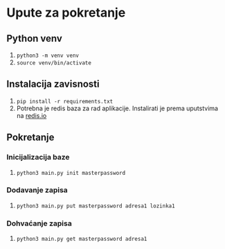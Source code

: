 # Upute za pokretanje

## Python venv
1. `python3 -m venv venv`
2. `source venv/bin/activate`


## Instalacija zavisnosti
1. `pip install -r requirements.txt`
2. Potrebna je redis baza za rad aplikacije. Instalirati je prema uputstvima na [redis.io](https://redis.io/download)

## Pokretanje
### Inicijalizacija baze
1. `python3 main.py init masterpassword`


### Dodavanje zapisa
1. `python3 main.py put masterpassword adresa1 lozinka1`

### Dohvaćanje zapisa
1. `python3 main.py get masterpassword adresa1`